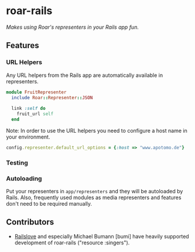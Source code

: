 # roar-rails

_Makes using Roar's representers in your Rails app fun._

## Features

### URL Helpers

Any URL helpers from the Rails app are automatically available in representers.

```ruby
module FruitRepresenter
  include Roar::Representer::JSON
  
  link :self do
    fruit_url self
  end
```

Note: In order to use the URL helpers you need to configure a host name in your environment.

```ruby
config.representer.default_url_options = {:host => "www.apotomo.de"}
```

### Testing

### Autoloading

Put your representers in `app/representers` and they will be autoloaded by Rails. Also, frequently used modules as media representers and features don't need to be required manually. 


## Contributors

* [Railslove](http://www.railslove.de) and especially Michael Bumann [bumi] have heavily supported development of roar-rails ("resource :singers"). 
